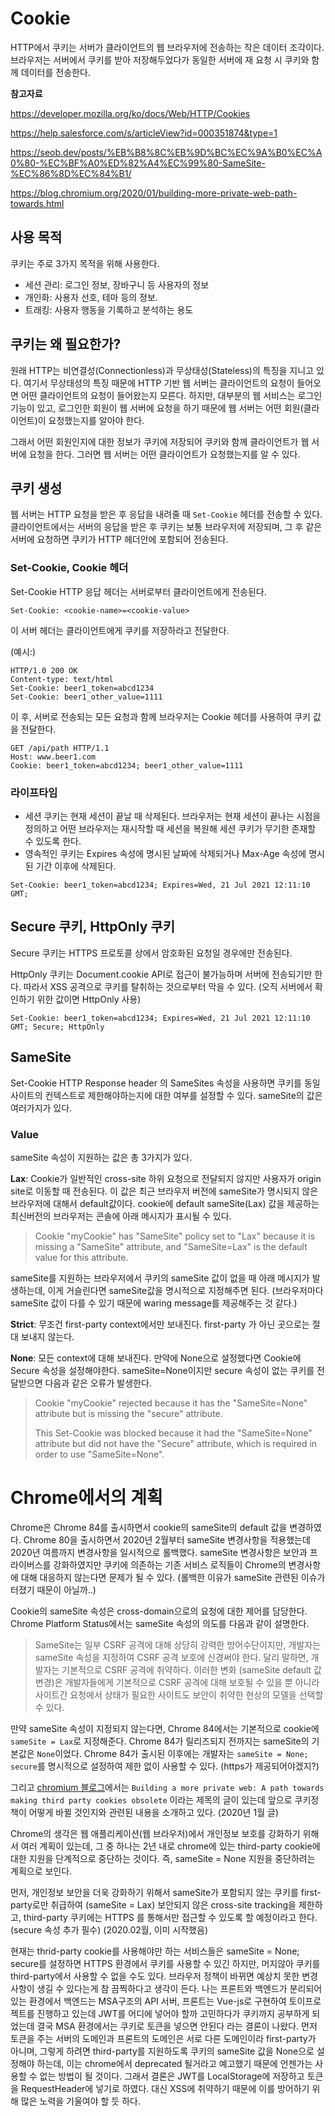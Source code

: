 # Cookie

HTTP에서 쿠키는 서버가 클라이언트의 웹 브라우저에 전송하는 작은 데이터 조각이다. 브라우저는 서버에서 쿠키를 받아 저장해두었다가 동일한 서버에 재 요청 시 쿠키와 함께 데이터를 전송한다. 

**참고자료**

https://developer.mozilla.org/ko/docs/Web/HTTP/Cookies

https://help.salesforce.com/s/articleView?id=000351874&type=1

https://seob.dev/posts/%EB%B8%8C%EB%9D%BC%EC%9A%B0%EC%A0%80-%EC%BF%A0%ED%82%A4%EC%99%80-SameSite-%EC%86%8D%EC%84%B1/

https://blog.chromium.org/2020/01/building-more-private-web-path-towards.html



## 사용 목적

쿠키는 주로 3가지 목적을 위해 사용한다.

* 세션 관리: 로그인 정보, 장바구니 등 사용자의 정보
* 개인화: 사용자 선호, 테마 등의 정보.
* 트래킹: 사용자 행동을 기록하고 분석하는 용도



## 쿠키는 왜 필요한가?

원래 HTTP는 비연결성(Connectionless)과 무상태성(Stateless)의 특징을 지니고 있다. 여기서 무상태성의 특징 때문에 HTTP 기반 웹 서버는 클라이언트의 요청이 들어오면 어떤 클라이언트의 요청이 들어왔는지 모른다. 하지만, 대부분의 웹 서비스는 로그인 기능이 있고, 로그인한 회원이 웹 서버에 요청을 하기 때문에 웹 서버는 어떤 회원(클라이언트)이 요청했는지를 알아야 한다.

그래서 어떤 회원인지에 대한 정보가 쿠키에 저장되어 쿠키와 함께 클라이언트가 웹 서버에 요청을 한다. 그러면 웹 서버는 어떤 클라이언트가 요청했는지를 알 수 있다.



## 쿠키 생성

웹 서버는 HTTP 요청을 받은 후 응답을 내려줄 때 `Set-Cookie` 헤더를 전송할 수 있다. 클라이언트에서는 서버의 응답을 받은 후 쿠키는 보통 브라우저에 저장되며, 그 후 같은 서버에 요청하면 쿠키가 HTTP 헤더안에 포함되어 전송된다.



### Set-Cookie, Cookie 헤더

Set-Cookie HTTP 응답 헤더는 서버로부터 클라이언트에게 전송된다. 

```
Set-Cookie: <cookie-name>=<cookie-value>
```

이 서버 헤더는 클라이언트에게 쿠키를 저장하라고 전달한다.

(예시:)

```
HTTP/1.0 200 OK
Content-type: text/html
Set-Cookie: beer1_token=abcd1234
Set-Cookie: beer1_other_value=1111
```



이 후, 서버로 전송되는 모든 요청과 함께 브라우저는 Cookie 헤더를 사용하여 쿠키 값을 전달한다.

```
GET /api/path HTTP/1.1
Host: www.beer1.com
Cookie: beer1_token=abcd1234; beer1_other_value=1111
```



### 라이프타임

* 세션 쿠키는 현재 세션이 끝날 때 삭제된다. 브라우저는 현재 세션이 끝나는 시점을 정의하고 어떤 브라우저는 재시작할 때 세션을 복원해 세션 쿠키가 무기한 존재할 수 있도록 한다.
* 영속적인 쿠키는 Expires 속성에 명시된 날짜에 삭제되거나 Max-Age 속성에 명시된 기간 이후에 삭제된다.

```
Set-Cookie: beer1_token=abcd1234; Expires=Wed, 21 Jul 2021 12:11:10 GMT;
```



## Secure 쿠키, HttpOnly 쿠키

Secure 쿠키는 HTTPS 프로토콜 상에서 암호화된 요청일 경우에만 전송된다. 

HttpOnly 쿠키는 Document.cookie API로 접근이 불가능하며 서버에 전송되기만 한다. 따라서 XSS 공격으로 쿠키를 탈취하는 것으로부터 막을 수 있다. (오직 서버에서 확인하기 위한 값이면 HttpOnly 사용)

`Set-Cookie: beer1_token=abcd1234; Expires=Wed, 21 Jul 2021 12:11:10 GMT; Secure; HttpOnly`



## SameSite

Set-Cookie HTTP Response header 의 SameSites 속성을 사용하면 쿠키를 동일 사이트의 컨텍스트로 제한해야하는지에 대한 여부를 설정할 수 있다. sameSite의 값은 여러가지가 있다.



### Value

sameSite 속성이 지원하는 값은 총 3가지가 있다.

**Lax**: Cookie가 일반적인 cross-site 하위 요청으로 전달되지 않지만 사용자가 origin site로 이동할 때 전송된다. 이 값은 최근 브라우저 버전에 sameSite가 명시되지 않은 브라우저에 대해서 default값이다. cookie에 default sameSite(Lax) 값을 제공하는 최신버전의 브라우저는 콘솔에 아래 메시지가 표시될 수 있다.

> Cookie "myCookie" has "SameSite" policy set to "Lax" because it is missing a "SameSite" attribute, and "SameSite=Lax" is the default value for this attribute.

sameSite를 지원하는 브라우저에서 쿠키의 sameSite 값이 없을 때 아래 메시지가 발생하는데, 이게 거슬린다면 sameSite값을 명시적으로 지정해주면 된다. (브라우저마다 sameSite 값이 다를 수 있기 때문에 waring message를 제공해주는 것 같다.)



**Strict**: 무조건 first-party context에서만 보내진다. first-party 가 아닌 곳으로는 절대 보내지 않는다.



**None**: 모든 context에 대해 보내진다. 만약에 None으로 설정했다면 Cookie에 Secure 속성을 설정해야한다. sameSite=None이지만 secure 속성이 없는 쿠키를 전달받으면 다음과 같은 오류가 발생한다.

> Cookie "myCookie" rejected because it has the "SameSite=None" attribute but is missing the "secure" attribute.
> 
> This Set-Cookie was blocked because it had the "SameSite=None" attribute but did not have the "Secure" attribute, which is required in order to use "SameSite=None".





# Chrome에서의 계획

Chrome은 Chrome 84를 출시하면서 cookie의 sameSite의 default 값을 변경하였다. Chrome 80을 출시하면서 2020년 2월부터 sameSite 변경사항을 적용했는데 2020년 여름까지 변경사항을 일시적으로 롤백했다. sameSite 변경사항은 보안과 프라이버스를 강화하였지만 쿠키에 의존하는 기존 서비스 로직들이 Chrome의 변경사항에 대해 대응하지 않는다면 문제가 될 수 있다. (롤백한 이유가 sameSite 관련된 이슈가 터졌기 때문이 아닐까..)



Cookie의 sameSite 속성은 cross-domain으로의 요청에 대한 제어를 담당한다. Chrome Platform Status에서는 sameSite 속성의 의도를 다음과 같이 설명한다.

> SameSite는 일부 CSRF 공격에 대해 상당히 강력한 방어수단이지만, 개발자는 sameSite 속성을 지정하여 CSRF 공격 보호에 신경써야 한다. 달리 말하면, 개발자는 기본적으로 CSRF 공격에 취약하다. 이러한 변화 (sameSite default 값 변경)은 개발자들에게 기본적으로 CSRF 공격에 대해 보호될 수 있을 뿐 아니라 사이트간 요청에서 상태가 필요한 사이트도 보안이 취약한 현상의 모델을 선택할 수 있다.



만약 sameSite 속성이 지정되지 않는다면, Chrome 84에서는 기본적으로 cookie에 `sameSite = Lax`로 지정해준다. Chrome 84가 릴리즈되지 전까지는 sameSite의 기본값은 `None`이었다. Chrome 84가 출시된 이후에는 개발자는 `sameSite = None; secure`를 명시적으로 설정하여 제한 없이 사용할 수 있다. (https가 제공되어야겠지?)



그리고 [chromium 블로그](https://blog.chromium.org/2020/01/building-more-private-web-path-towards.html)에서는 `Building a more private web: A path towards making third party cookies obsolete` 이라는 제목의 글이 있는데 앞으로 쿠키정책이 어떻게 바뀔 것인지와 관련된 내용을 소개하고 있다. (2020년 1월 글)



Chrome의 생각은 웹 애플리케이션(웹 브라우저)에서 개인정보 보호를 강화하기 위해서 여러 계획이 있는데, 그 중 하나는 2년 내로 chrome에 있는 third-party cookie에 대한 지원을 단계적으로 중단하는 것이다. 즉, sameSite = None 지원을 중단하려는 계획으로 보인다.

먼저, 개인정보 보안을 더욱 강화하기 위해서 sameSite가 포함되지 않는 쿠키를 first-party로만 취급하여 (sameSite = Lax) 보안되지 않은 cross-site tracking을 제한하고, third-party 쿠키에는 HTTPS 를 통해서만 접근할 수 있도록 할 예정이라고 한다. (secure 속성 추가 필수) (2020.02월, 이미 시작했음) 



현재는 thrid-party cookie를 사용해야만 하는 서비스들은 sameSite = None; secure를 설정하면 HTTPS 환경에서 쿠키를 사용할 수 있긴 하지만, 머지않아 쿠키를 third-party에서 사용할 수 없을 수도 있다. 브라우저 정책이 바뀌면 예상치 못한 변경사항이 생길 수 있다는게 참 끔찍하다고 생각이 든다. 나는 프론트와 백엔드가 분리되어있는 환경에서 백엔드는 MSA구조의 API 서버, 프론트는 Vue-js로 구현하여 토이프로젝트를 진행하고 있는데 JWT를 어디에 넣어야 할까 고민하다가 쿠키까지 공부하게 되었는데 결국 MSA 환경에서는 쿠키로 토큰을 넣으면 안된다 라는 결론이 나왔다. 먼저 토큰을 주는 서버의 도메인과 프론트의 도메인은 서로 다른 도메인이라 first-party가 아니며, 그렇게 하려면 third-party를 지원하도록 쿠키의 sameSite 값을 None으로 설정해야 하는데, 이는 chrome에서 deprecated 될거라고 예고했기 때문에 언젠가는 사용할 수 없는 방법이 될 것이다. 그래서 결론은 JWT를 LocalStorage에 저장하고 토큰을 RequestHeader에 넣기로 하였다. 대신 XSS에 취약하기 때문에 이를 방어하기 위해 많은 노력을 기울여야 할 듯 하다.











